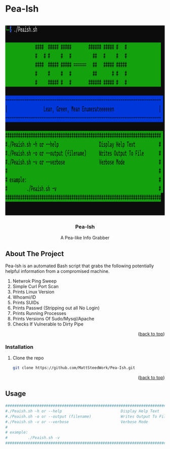 # Pea-Ish


<div id="top"></div>



<!-- PROJECT LOGO -->
<br />
<div align="center">
  <a href="https://github.com/MattSteedWork/Pea-Ish/">
    <img src="https://github.com/MattSteedWork/Pea-Ish/blob/main/Images/pea.png" alt="Logo" width="1600" height="600">
  </a>

<h3 align="center">Pea-Ish</h3>

  <p align="center">
    A Pea-like Info Grabber
    <br />
   </div>


<!-- ABOUT THE PROJECT -->
## About The Project

Pea-Ish is an automated Bash script that grabs the following potentially helpful information from a compromised machine. 

1. Netwrok Ping Sweep
2. Simple Curl Port Scan
3. Prints Linux Version
4. Whoami/ID
5. Prints SUIDs
6. Prints Passwd (Stripping out all No Login)
7. Prints Running Processes
8. Prints Versions Of Sudo/Mysql/Apache
9. Checks If Vulnerable to Dirty Pipe

<p align="right">(<a href="#top">back to top</a>)</p>


### Installation


1. Clone the repo
   ```sh
   git clone https://github.com/MattSteedWork/Pea-Ish.git
   ```

<p align="right">(<a href="#top">back to top</a>)</p>


<!-- USAGE EXAMPLES -->
## Usage
 ```sh
#########################################################################
#./Peaish.sh -h or --help                          Display Help Text    #
#./Peaish.sh -o or --output (filename)             Writes Output To File#
#./Peaish.sh -v or --verbose                       Verbose Mode         #
#                                                                       #
# example:                                                              #
#         ./Peaish.sh -v                                                #
#########################################################################
   ```



